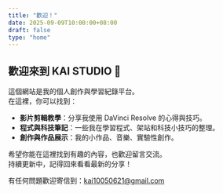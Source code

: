 ```yaml
---
title: "歡迎！"
date: 2025-09-09T10:00:00+08:00
draft: false
type: "home"
---
```


## 歡迎來到 KAI STUDIO 🎉

這個網站是我的個人創作與學習紀錄平台。  
在這裡，你可以找到：

- **影片剪輯教學**：分享我使用 DaVinci Resolve 的心得與技巧。  
- **程式與科技筆記**：一些我在學習程式、架站和科技小技巧的整理。  
- **創作與作品展示**：我的小作品、音樂、實驗性創作。

希望你能在這裡找到有趣的內容，也歡迎留言交流。  
持續更新中，記得回來看看最新的分享！

有任何問題歡迎寄信到：kai10050621@gmail.com